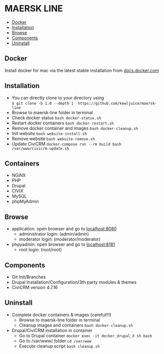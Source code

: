 # MAERSK LINE

- [Docker](#docker)
- [Installation](#installation)
- [Browse](#browse)
- [Components](#components)
- [Uninstall](#uninstall)

## Docker

Install docker for mac via the latest stable installation from [docs.docker.com](https://docs.docker.com/docker-for-mac/)

## Installation

- You can directly clone to your directory using<br>
```$ git clone -b 1.0 --depth 1  https://github.com/kewljuice/maersk-line```
- Browse to maersk-line folder in terminal
- Check docker status
```bash docker-status.sh```
- Restart docker containers
```bash docker-restart.sh```
- Remove docker container and images
```bash docker-cleanup.sh```
- Init website
```bash website-install.sh```
- Remove website
```bash website-remove.sh```
- Update CiviCRM
```docker-compose run --rm build bash /var/www/civicrm-update.sh```

## Containers

- NGiNX
- PHP
- Drupal
- CIVIX
- MySQL
- phpMyAdmin

## Browse

* application: open browser and go to [localhost:8080](http://localhost:8080)
  * administrator login: (admin/admin)
  * moderator login: (moderator/moderator)
* phpyadmin: open browser and go to [localhost:8181](http://localhost:8181)
  * root login: (root/root)
  
## Components

* Git Init/Branches
* Drupal Installation/Configuration/3th party modules & themes
* CiviCRM version 4.7.16

## Uninstall

* Complete docker containers & images (careful!!!)
  * Browse to maersk-line folder in terminal
  * Cleanup images and containers 
  ```bash docker-cleanup.sh```
* Drupal/CiviCRM installation in container
  * Go to Drupal container 
  ```docker exec -it docker_drupal_X sh bash```
  * Go to /var/www/ folder 
  ```cd /var/www```
  * Execute cleanup script
  ```bash cleanup.sh```
  
